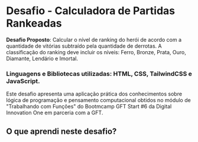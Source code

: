 # Desafio - Calculadora de Partidas Rankeadas

**Desafio Proposto**: Calcular o nível de ranking do herói de acordo com a quantidade de vitórias subtraído pela quantidade de derrotas. 
A classificação do ranking deve incluir os níveis: Ferro, Bronze, Prata, Ouro, Diamante, Lendário e Imortal.

### Linguagens e Bibliotecas utilizadas: HTML, CSS, TailwindCSS e JavaScript.

Este desafio apresenta uma aplicação prática dos conhecimentos sobre lógica de programação e pensamento computacional obtidos 
no módulo de "Trabalhando com Funções" do Bootmcamp GFT Start #6 da Digital Innovation One em parceria com a GFT.

## O que aprendi neste desafio?


